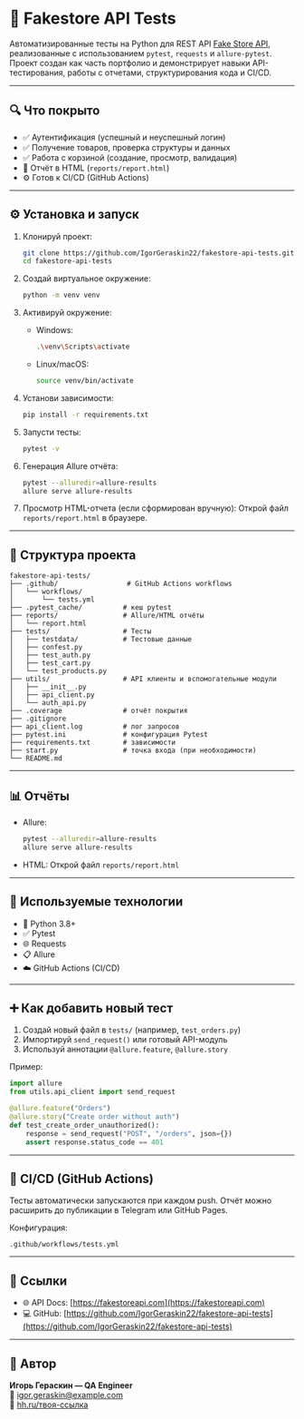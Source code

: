 # 🛒 Fakestore API Tests

Автоматизированные тесты на Python для REST API [Fake Store API](https://fakestoreapi.com), реализованные с использованием `pytest`, `requests` и `allure-pytest`. Проект создан как часть портфолио и демонстрирует навыки API-тестирования, работы с отчетами, структурирования кода и CI/CD.

---

## 🔍 Что покрыто

- ✅ Аутентификация (успешный и неуспешный логин)
- ✅ Получение товаров, проверка структуры и данных
- ✅ Работа с корзиной (создание, просмотр, валидация)
- 🧪 Отчёт в HTML (`reports/report.html`)
- ⚙️ Готов к CI/CD (GitHub Actions)

---

## ⚙️ Установка и запуск

1. Клонируй проект:
   ```bash
   git clone https://github.com/IgorGeraskin22/fakestore-api-tests.git
   cd fakestore-api-tests
   ```

2. Создай виртуальное окружение:
   ```bash
   python -m venv venv
   ```

3. Активируй окружение:
   - Windows:
     ```bash
     .\venv\Scripts\activate
     ```
   - Linux/macOS:
     ```bash
     source venv/bin/activate
     ```

4. Установи зависимости:
   ```bash
   pip install -r requirements.txt
   ```

5. Запусти тесты:
   ```bash
   pytest -v
   ```

6. Генерация Allure отчёта:
   ```bash
   pytest --alluredir=allure-results
   allure serve allure-results
   ```

7. Просмотр HTML-отчета (если сформирован вручную):
   Открой файл `reports/report.html` в браузере.

---

## 📂 Структура проекта

```text
fakestore-api-tests/
├── .github/                 # GitHub Actions workflows
│   └── workflows/
│       └── tests.yml
├── .pytest_cache/          # кеш pytest
├── reports/                # Allure/HTML отчёты
│   └── report.html
├── tests/                  # Тесты
│   ├── testdata/           # Тестовые данные
│   ├── confest.py
│   ├── test_auth.py
│   ├── test_cart.py
│   └── test_products.py
├── utils/                  # API клиенты и вспомогательные модули
│   ├── __init__.py
│   ├── api_client.py
│   └── auth_api.py
├── .coverage               # отчёт покрытия
├── .gitignore
├── api_client.log          # лог запросов
├── pytest.ini              # конфигурация Pytest
├── requirements.txt        # зависимости
├── start.py                # точка входа (при необходимости)
└── README.md
```

---

## 📊 Отчёты

- Allure:
  ```bash
  pytest --alluredir=allure-results
  allure serve allure-results
  ```

- HTML:
  Открой файл `reports/report.html`

---

## 🧰 Используемые технологии

- 🐍 Python 3.8+
- ✅ Pytest
- 🌐 Requests
- 📋 Allure
- ☁️ GitHub Actions (CI/CD)

---

## ➕ Как добавить новый тест

1. Создай новый файл в `tests/` (например, `test_orders.py`)
2. Импортируй `send_request()` или готовый API-модуль
3. Используй аннотации `@allure.feature`, `@allure.story`

Пример:
```python
import allure
from utils.api_client import send_request

@allure.feature("Orders")
@allure.story("Create order without auth")
def test_create_order_unauthorized():
    response = send_request("POST", "/orders", json={})
    assert response.status_code == 401
```

---

## 🔄 CI/CD (GitHub Actions)

Тесты автоматически запускаются при каждом push. Отчёт можно расширить до публикации в Telegram или GitHub Pages.

Конфигурация:
```
.github/workflows/tests.yml
```

---

## 🔗 Ссылки

- 🌐 API Docs: [https://fakestoreapi.com](https://fakestoreapi.com)
- 💻 GitHub: [https://github.com/IgorGeraskin22/fakestore-api-tests](https://github.com/IgorGeraskin22/fakestore-api-tests)

---

## 👤 Автор

**Игорь Гераскин — QA Engineer**  
📧 igor.geraskin@example.com  
💼 [hh.ru/твоя-ссылка](https://hh.ru)

